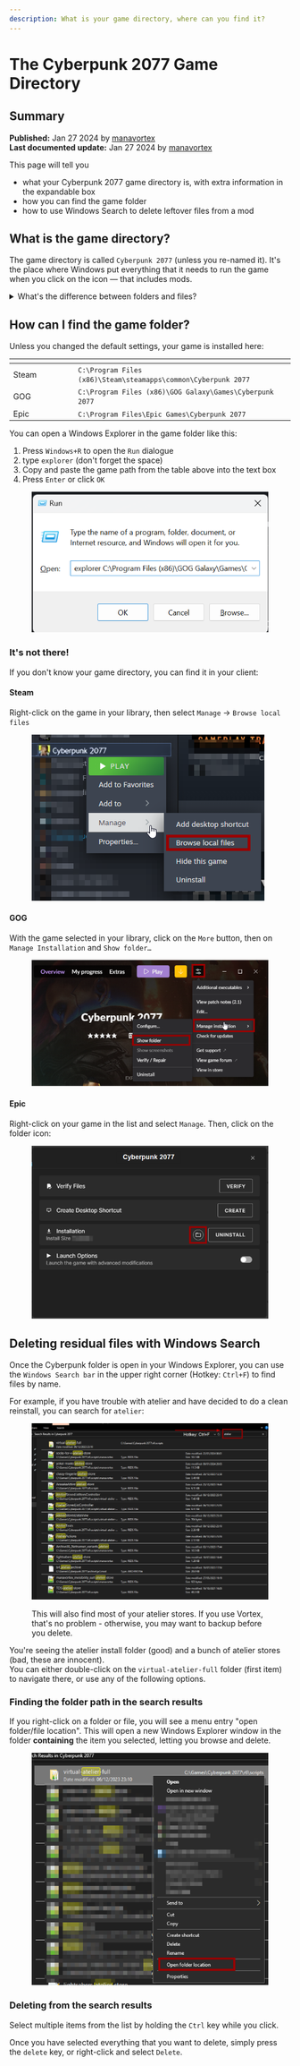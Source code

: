 ```yaml
---
description: What is your game directory, where can you find it?
---
```


# The Cyberpunk 2077 Game Directory

## Summary

**Published:** Jan 27 2024 by [manavortex](https://app.gitbook.com/u/NfZBoxGegfUqB33J9HXuCs6PVaC3 "mention")\
**Last documented update:** Jan 27 2024 by [manavortex](https://app.gitbook.com/u/NfZBoxGegfUqB33J9HXuCs6PVaC3 "mention")

This page will tell you

* what your Cyberpunk 2077 game directory is, with extra information in the expandable box
* how you can find the game folder
* how to use Windows Search to delete leftover files from a mod

## What is the game directory?

The game directory is called `Cyberpunk 2077` (unless you re-named it). It's the place where Windows put everything that it needs to run the game when you click on the icon — that includes mods.

<details>

<summary>What's the difference between folders and files?</summary>

_Most of us Netrunners have grown up with this and are using it every day for literal decades, so this kind of knowledge is considered pretty basic — but if you don't have it, don't feel bad! I won't explain everything in detail here, but there's a great guide on_ [_uis.georgetown.edu_](https://uis.georgetown.edu/file-explorer/) _on how to use the Windows File Explorer._&#x20;

A **folder** (also called **directory**) has a yellow icon: 📁\
It's a container for **files** and other folders.&#x20;

A **file** can be anything and have any kind of icon. They don't usually contain other files or folders, although exceptions exist.

You browse through this using the Windows Explorer.

Click on the picture below to zoom in!

<img src="../../../.gitbook/assets/cyberpunk_dir_windows_explorer.png" alt="" data-size="original">



</details>

## How can I find the game folder?

Unless you changed the default settings, your game is installed here:

<table data-header-hidden><thead><tr><th width="102"></th><th></th></tr></thead><tbody><tr><td>Steam</td><td><code>C:\Program Files (x86)\Steam\steamapps\common\Cyberpunk 2077</code></td></tr><tr><td>GOG</td><td><code>C:\Program Files (x86)\GOG Galaxy\Games\Cyberpunk 2077</code></td></tr><tr><td>Epic</td><td><code>C:\Program Files\Epic Games\Cyberpunk 2077</code></td></tr></tbody></table>

You can open a Windows Explorer in the game folder like this:

1. Press `Windows+R` to open the `Run` dialogue
2. type `explorer` (don't forget the space)
3. Copy and paste the game path from the table above into the text box
4. Press `Enter` or click `OK`

<figure><img src="../../../.gitbook/assets/game_folder_open_explorer.png" alt=""><figcaption></figcaption></figure>

### It's not there!

If you don't know your game directory, you can find it in your client:

#### Steam

Right-click on the game in your library, then select `Manage` -> `Browse local files`

<figure><img src="../../../.gitbook/assets/cyberpunk_game_directory_steam.png" alt=""><figcaption></figcaption></figure>

#### GOG

With the game selected in your library, click on the `More` button, then on `Manage Installation` and `Show folder…`

<figure><img src="../../../.gitbook/assets/cyberpunk_dir_gog_show_files.png" alt=""><figcaption></figcaption></figure>

#### Epic

Right-click on your game in the list and select `Manage`. Then, click on the folder icon:

<figure><img src="../../../.gitbook/assets/cyberpunk_game_directory_epic.png" alt=""><figcaption></figcaption></figure>

## Deleting residual files with Windows Search

Once the Cyberpunk folder is open in your Windows Explorer, you can use the `Windows Search bar` in the upper right corner (Hotkey: `Ctrl+F`) to find files by name.&#x20;

For example, if you have trouble with atelier and have decided to do a clean reinstall, you can search for `atelier`:

<figure><img src="../../../.gitbook/assets/using_windows_search.png" alt=""><figcaption><p>This will also find most of your atelier stores. If you use Vortex, that's no problem - otherwise, you may want to backup before you delete.</p></figcaption></figure>

You're seeing the atelier install folder (good) and a bunch of atelier stores (bad, these are innocent). \
You can either double-click on the `virtual-atelier-full` folder (first item) to navigate there, or use any of the following options.

### Finding the folder path in the search results

If you right-click on a folder or file, you will see a menu entry "open folder/file location". This will open a new Windows Explorer window in the folder **containing** the item you selected, letting you browse and delete.

<figure><img src="../../../.gitbook/assets/windows_search_open_folder.png" alt=""><figcaption></figcaption></figure>

### Deleting from the search results

Select multiple items from the list by holding the `Ctrl` key while you click.&#x20;

Once you have selected everything that you want to delete, simply press the `delete` key, or right-click and select `Delete`.
